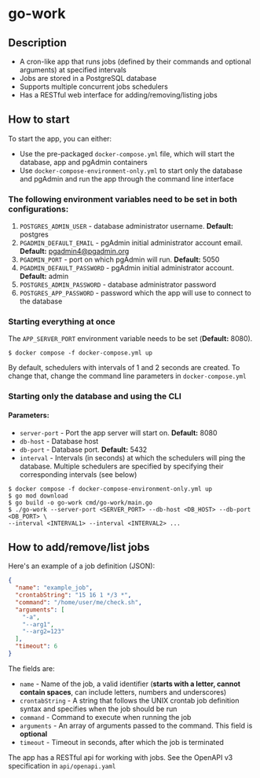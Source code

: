 # go-work

## Description

* A cron-like app that runs jobs (defined by their commands and optional arguments) at specified intervals
* Jobs are stored in a PostgreSQL database
* Supports multiple concurrent jobs schedulers
* Has a RESTful web interface for adding/removing/listing jobs

## How to start

To start the app, you can either:

* Use the pre-packaged `docker-compose.yml` file,
  which will start the database, app and pgAdmin containers
* Use `docker-compose-environment-only.yml` to start only the database and pgAdmin and run the app through
  the command line interface

### The following environment variables need to be set in both configurations:

1. `POSTGRES_ADMIN_USER` - database administrator username. **Default:** postgres
2. `PGADMIN_DEFAULT_EMAIL` - pgAdmin initial administrator account email. **Default:** pgadmin4@pgadmin.org
3. `PGADMIN_PORT` - port on which pgAdmin will run. **Default:** 5050
4. `PGADMIN_DEFAULT_PASSWORD` - pgAdmin initial administrator account. **Default:** admin
5. `POSTGRES_ADMIN_PASSWORD` - database administrator password
6. `POSTGRES_APP_PASSWORD` - password which the app will use to connect to the database

### Starting everything at once

The `APP_SERVER_PORT` environment variable needs to be set (**Default:** 8080).

```shell
$ docker compose -f docker-compose.yml up
```

By default, schedulers with intervals of 1 and 2 seconds are created.
To change that, change the command line parameters in `docker-compose.yml`

### Starting only the database and using the CLI

#### Parameters:

* `server-port` - Port the app server will start on. **Default:** 8080
* `db-host` - Database host
* `db-port` - Database port. **Default:** 5432
* `interval` - Intervals (in seconds) at which the schedulers will ping the database.
  Multiple schedulers are specified by specifying their corresponding intervals (see below)

```shell
$ docker compose -f docker-compose-environment-only.yml up
$ go mod download
$ go build -o go-work cmd/go-work/main.go
$ ./go-work --server-port <SERVER_PORT> --db-host <DB_HOST> --db-port <DB_PORT> \
--interval <INTERVAL1> --interval <INTERVAL2> ...
```

## How to add/remove/list jobs

Here's an example of a job definition (JSON):

```json
{
  "name": "example_job",
  "crontabString": "15 16 1 */3 *",
  "command": "/home/user/me/check.sh",
  "arguments": [
    "-a",
    "--arg1",
    "--arg2=123"
  ],
  "timeout": 6
}
```

The fields are:

* `name` - Name of the job, a valid identifier (**starts with a letter, cannot contain spaces**, can include letters,
  numbers and underscores)
* `crontabString` - A string that follows the UNIX crontab job definition syntax and specifies when the job should be
  run
* `command` - Command to execute when running the job
* `arguments` - An array of arguments passed to the command. This field is **optional**
* `timeout` - Timeout in seconds, after which the job is terminated

The app has a RESTful api for working with jobs. See the OpenAPI v3 specification in `api/openapi.yaml`
